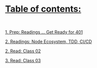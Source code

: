 # [Table of contents:](https://mohammadaltamimi98.github.io/Reading-notes)


<br> 

[1. Prep: Readings ... Get Ready for 401](https://mohammadaltamimi98.github.io/Reading-notes/401/prep)

[2. Readings: Node Ecosystem, TDD, CI/CD](https://mohammadaltamimi98.github.io/Reading-notes/401/Class01)

[2. Read: Class 02](https://mohammadaltamimi98.github.io/Reading-notes/401/Class02)

[3. Read: Class 03](https://mohammadaltamimi98.github.io/Reading-notes/401/Class03)